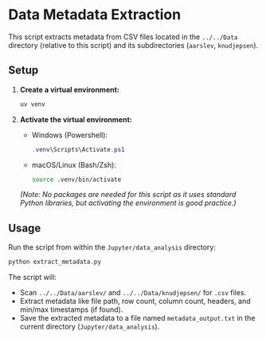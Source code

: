 # Data Metadata Extraction

This script extracts metadata from CSV files located in the `../../Data` directory (relative to this script) and its subdirectories (`aarslev`, `knudjepsen`).

## Setup

1. **Create a virtual environment:**

    ```powershell
    uv venv
    ```

2. **Activate the virtual environment:**
    - Windows (Powershell):

        ```powershell
        .venv\Scripts\Activate.ps1
        ```

    - macOS/Linux (Bash/Zsh):

        ```bash
        source .venv/bin/activate
        ```

    *(Note: No packages are needed for this script as it uses standard Python libraries, but activating the environment is good practice.)*

## Usage

Run the script from within the `Jupyter/data_analysis` directory:

```powershell
python extract_metadata.py
```

The script will:

- Scan `../../Data/aarslev/` and `../../Data/knudjepsen/` for `.csv` files.
- Extract metadata like file path, row count, column count, headers, and min/max timestamps (if found).
- Save the extracted metadata to a file named `metadata_output.txt` in the current directory (`Jupyter/data_analysis`).
